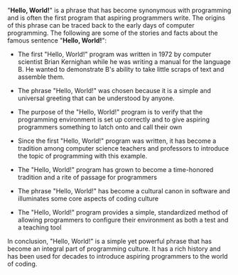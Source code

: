"**Hello, World!**" is a phrase that has become synonymous with programming and is often the first program that aspiring programmers write. The origins of this phrase can be traced back to the early days of computer programming. The following are some of the stories and facts about the famous sentence "**Hello, World!**": 

* The first "Hello, World!" program was written in 1972 by computer scientist Brian Kernighan while he was writing a manual for the language B. He wanted to demonstrate B's ability to take little scraps of text and assemble them.

* The phrase "Hello, World!" was chosen because it is a simple and universal greeting that can be understood by anyone.

* The purpose of the "Hello, World!" program is to verify that the programming environment is set up correctly and to give aspiring programmers something to latch onto and call their own

* Since the first "Hello, World!" program was written, it has become a tradition among computer science teachers and professors to introduce the topic of programming with this example.

* The "Hello, World!" program has grown to become a time-honored tradition and a rite of passage for programmers

* The phrase "Hello, World!" has become a cultural canon in software and illuminates some core aspects of coding culture

* The "Hello, World!" program provides a simple, standardized method of allowing programmers to configure their environment as both a test and a teaching tool

In conclusion, "Hello, World!" is a simple yet powerful phrase that has become an integral part of programming culture. It has a rich history and has been used for decades to introduce aspiring programmers to the world of coding.
